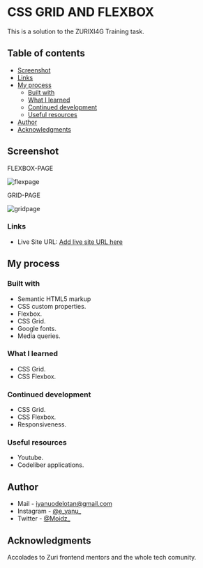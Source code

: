 # CSS GRID AND FLEXBOX

This is a solution to the ZURIXI4G Training task.

## Table of contents

- [Screenshot](#screenshot)
- [Links](#links)
- [My process](#my-process)
  - [Built with](#built-with)
  - [What I learned](#what-i-learned)
  - [Continued development](#continued-development)
  - [Useful resources](#useful-resources)
- [Author](#author)
- [Acknowledgments](#acknowledgments)



## Screenshot
FLEXBOX-PAGE


![flexpage](https://user-images.githubusercontent.com/81003701/173706616-2f9d2440-e50f-450d-8a63-7e31a7166e0a.png)

GRID-PAGE


![gridpage](https://user-images.githubusercontent.com/81003701/173706655-03ac183d-5e87-4bf4-bcab-d7b277661814.png)


### Links

- Live Site URL: [Add live site URL here](https://your-live-site-url.com)

## My process

### Built with

- Semantic HTML5 markup
- CSS custom properties.
- Flexbox.
- CSS Grid.
- Google fonts.
- Media queries.


### What I learned

- CSS Grid.
- CSS Flexbox.


### Continued development

- CSS Grid.
- CSS Flexbox.
- Responsiveness.


### Useful resources

- Youtube.
- Codeliber applications.


## Author
- Mail - iyanuodelotan@gmail.com
- Instagram - [@e_yanu_](https://www.instagram.com/e_yanu_)
- Twitter - [@Moidz_](https://www.twitter.com/Moidz_)

## Acknowledgments

Accolades to Zuri frontend mentors and the whole tech comunity.
